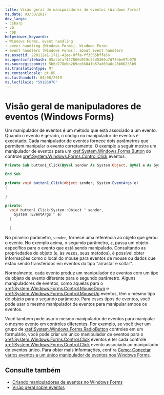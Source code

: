 ```yaml
---
title: Visão geral de manipuladores de eventos (Windows Forms)
ms.date: 03/30/2017
dev_langs:
- csharp
- vb
- cpp
helpviewer_keywords:
- Windows Forms, event handling
- event handling [Windows Forms], Windows Forms
- event handlers [Windows Forms], about event handlers
ms.assetid: 228112e1-1711-42ee-8ffa-ff3555bffe66
ms.openlocfilehash: 05acbfaf427060d015c2445360a7d73ebe97d070
ms.sourcegitcommit: 5b6d778ebb269ee6684fb57ad69a8c28b06235b9
ms.translationtype: MT
ms.contentlocale: pt-BR
ms.lasthandoff: 04/08/2019
ms.locfileid: "59186076"
---
```

# <a name="event-handlers-overview-windows-forms"></a>Visão geral de manipuladores de eventos (Windows Forms)
Um manipulador de eventos é um método que está associado a um evento. Quando o evento é gerado, o código no manipulador de eventos é executado. Cada manipulador de eventos fornece dois parâmetros que permitem manipular o evento corretamente. O exemplo a seguir mostra um manipulador de eventos para um <xref:System.Windows.Forms.Button> do controle <xref:System.Windows.Forms.Control.Click> eventos.  
  
```vb  
Private Sub button1_Click(ByVal sender As System.Object, ByVal e As System.EventArgs) Handles button1.Click  
  
End Sub  
```  
  
```csharp  
private void button1_Click(object sender, System.EventArgs e)   
{  
  
}  
```  
  
```cpp  
private:  
  void button1_Click(System::Object ^ sender,  
    System::EventArgs ^ e)  
  {  
  
  }  
```  
  
 No primeiro parâmetro, `sender`, fornece uma referência ao objeto que gerou o evento. No exemplo acima, o segundo parâmetro, `e`, passa um objeto específico para o evento que está sendo manipulado. Consultando as propriedades do objeto (e, às vezes, seus métodos), é possível obter informações como o local do mouse para eventos de mouse ou dados que estão sendo transferidos em eventos do tipo "arrastar e soltar".  
  
 Normalmente, cada evento produz um manipulador de eventos com um tipo de objeto de evento diferente para o segundo parâmetro. Alguns manipuladores de eventos, como aquelas para o <xref:System.Windows.Forms.Control.MouseDown> e <xref:System.Windows.Forms.Control.MouseUp> eventos, têm o mesmo tipo de objeto para o segundo parâmetro. Para esses tipos de eventos, você pode usar o mesmo manipulador de eventos para manipular ambos os eventos.  
  
 Você também pode usar o mesmo manipulador de eventos para manipular o mesmo evento em controles diferentes. Por exemplo, se você tiver um grupo de <xref:System.Windows.Forms.RadioButton> controles em um formulário, você pode criar um único manipulador de eventos para o <xref:System.Windows.Forms.Control.Click> eventos e ter cada controle <xref:System.Windows.Forms.Control.Click> evento associado ao manipulador de eventos único. Para obter mais informações, confira [Como: Conectar vários eventos a um único manipulador de eventos nos Windows Forms](how-to-connect-multiple-events-to-a-single-event-handler-in-windows-forms.md).  
  
## <a name="see-also"></a>Consulte também

- [Criando manipuladores de eventos no Windows Forms](creating-event-handlers-in-windows-forms.md)
- [Visão geral sobre eventos](events-overview-windows-forms.md)
